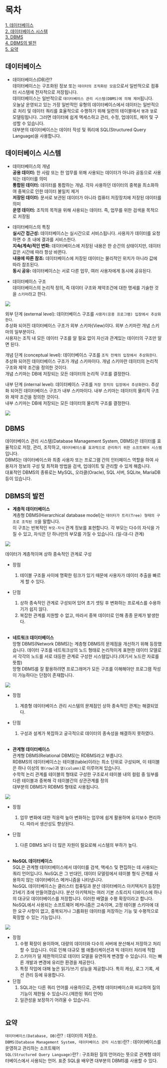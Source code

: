 # 목차 
[1. 데이터베이스](#데이터베이스) <br>
[2. 데이터베이스 시스템](#데이터베이스-시스템) <br>
[3. DBMS](#dbms) <br>
[4. DBMS의 발전](#dbms의-발전) <br>
[5. 요약](#요약) <br>

## 데이터베이스
- 데이터베이스(DB)란? <br>
데이터베이스는 구조화된 정보 또는 `데이터의 조직화된 모음`으로서 일반적으로 컴퓨터 시스템에 전자적으로 저장됩니다. <br>
데이터베이스는 일반적으로 `데이터베이스 관리 시스템(DBMS)에 의해 제어`됩니다. <br>
오늘날 운영되고 있는 가장 일반적인 유형의 데이터베이스에서 데이터는 일반적으로 처리 및 데이터 쿼리를 효율적으로 수행하기 위해 일련의 테이블에서 `행`과 `열`로 모델링됩니다. 그러면 데이터에 쉽게 액세스하고 관리, 수정, 업데이트, 제어 및 구성할 수 있습니다. <br>
대부분의 데이터베이스는 데이터 작성 및 쿼리에 SQL(Structured Query Language)을 사용합니다. <br>

## 데이터베이스 시스템
- 데이터베이스의 개념 <br>
**공용 데이터:** 한 사람 또는 한 업무를 위해 사용되는 데이터가 아니라 공동으로 사용되는 데이터를 의미 <br>
**통합된 데이터:** 데이터를 통합하는 개념. 각자 사용하던 데이터의 중복을 최소화하여 중복으로 인한 데이터 불일치 제거 <br>
**저장된 데이터:** 문서로 보관된 데이터가 아니라 컴퓨터 저장장치에 저장된 데이터를 의미 <br>
**운영 데이터:** 조직의 목적을 위해 사용되는 데이터. 즉, 업무를 위한 검색을 목적으로 저장됨 <br>

- 데이터베이스의 특징 <br>
**실시간 접근성:** 데이터베이스는 실시간으로 서비스됩니다. 사용자가 데이터를 요청하면 수 초 내에 결과를 서비스한다. <br>
**지속(계속)적인 변화:** 데이터베이스에 저장된 내용은 한 순간의 상태이지만, 데이터 값은 시간에 따라 항상 바뀐다. <br>
**내용에 따른 참조:** 데이터베이스에 저장된 데이터는 물리적인 위치가 아니라 값에 따라 참조된다. <br>
**동시 공유:** 데이터베이스는 서로 다른 업무, 여러 사용자에게 동시에 공유된다. <br>

- 데이터베이스 구조 <br>
데이터베이스의 논리적 정의, 즉 데이터 구조와 제약조건에 대한 명세를 기술한 것을 `스키마`라고 한다. <br>

<img src="https://github.com/z-wook/z-wook/assets/101041221/af7ad489-d60b-4394-87a8-623aabe92f0f">

외부 단계 (external level): 데이터베이스 구조를 `사용자(응용 프로그램) 입장에서 추상화한다`. <br>
추상화 되어진 데이터베이스 구조가 외부 스키마(View)이다. 외부 스키마란 개념 스키마의 일부분이다. <br>
사용자는 조직 내 모든 데이터 구조를 알 필요 없이 자신과 관계있는 데이터의 구조만 알면 된다. <br>

개념 단계 (conceptual level): 데이터베이스 구조를 `조직 전체의 입장에서 추상화한다`. 추상화 되어진 데이터베이스 구조가 개념 스키마이다. 개념 스키마란 데이터의 논리적 구조와 제약 조건을 정의한 것이다. <br>
개념 스키마는 DB에 저장되는 모든 데이터의 논리적 구조를 결정한다. <br>

내부 단계 (internal level): 데이터베이스 구조를 `저장 장치의 입장에서 추상화한다`. 추상화 되어진 데이터베이스 구조가 내부 스키마이다. 내부 스키마는 데이터의 물리적 구조와 제약 조건을 정의한 것이다. <br>
내부 스키마는 DB에 저장되는 모든 데이터의 물리적 구조를 결정한다. <br>

<img src="https://github.com/z-wook/z-wook/assets/101041221/2a094339-fae1-4bc6-84ba-ddee5ff9aced"> <br>

## DBMS
데이터베이스 관리 시스템(Database Management System, DBMS)은 데이터를 효율적으로 저장, 관리, 조작하고, `데이터베이스를 효과적으로 관리하기 위한 소프트웨어 시스템`입니다. <br>
DBMS는 데이터베이스와 최종 사용자 또는 프로그램 간의 인터페이스 역할을 하여 사용자가 정보의 구성 및 최적화 방법을 검색, 업데이트 및 관리할 수 있게 해줍니다. <br>
대표적인 DBMS의 종류로는 MySQL, 오라클(Oracle), SQL 서버, SQLite, MariaDB 등이 있습니다. <br>

## DBMS의 발전
- **계층적 데이터베이스** <br>
계층형 DBMS(Hierarchical database model)는 `데이터가 트리(Tree) 형태의 구조로 조직된 것`을 말합니다. <br>
이 구조는 반복적인 `부모-자식` 관계 정보를 표현합니다. 각 부모는 다수의 자식을 가질 수 있고, 자식은 단 하나만의 부모를 가질 수 있습니다. (일-대-다 관계)

<img src="https://github.com/z-wook/z-wook/assets/101041221/c73be60f-29ff-4b61-820f-f24ddd2ec822">

데이터가 계층적이며 상하 종속적인 관계로 구성 <br>

- 장점
  1. 테이블 구조들 사이에 명확한 링크가 있기 때문에 사용자가 데이터 추출을 빠르게 할 수 있다.
- 단점
  1. 상하 종속적인 관계로 구성되어 있어 초기 셋팅 후 변화하는 프로세스를 수용하기가 쉽지 않다.
  2. 복잡한 관계를 지원할 수 없고, 따라서 중복 데이터로 인해 종종 문제가 발생한다. <br><br>

- **네트워크 데이터베이스** <br>
망형 DBMS(Network DBMS)는 계층형 DBMS의 문제점을 개선하기 위해 등장했습니다. 
데이터 구조를 네트워크상의 노드 형태로 논리적이게 표현한 데이터 모델로서 각각의 노드를 서로 대등한 관계로 구성한 시스템입니다.(여기서 노드란 자료를 뜻함) <br>
망형 DBMS를 잘 활용하려면 프로그래머가 모든 구조를 이해해야만 프로그램 작성이 가능하다는 단점이 존재합니다. <br>

<img src="https://github.com/z-wook/z-wook/assets/101041221/c3125179-eebe-4825-b81f-d20b4c999631"> <br>

- 장점
  1. 계층형 데이터베이스 관리 시스템의 문제점인 상하 종속적인 관계는 해결되었다.
- 단점
  1. 구성과 설계가 복잡하고 궁극적으로 데이터의 종속성을 해결하지 못하였다. <br><br>
  
- **관계형 데이터베이스** <br>
관계형 DBMS(Relational DBMS)는 RDBMS라고 부릅니다. <br>
RDBMS의 데이터베이스는 테이블(table)이라는 최소 단위로 구성되며, 이 테이블은 하나 이상의 `행(row)`과 `열(column)`로 이루어져 있습니다. <br>
수학적 논리 관계를 테이블의 형태로 구성한 구조로서 테이블 내의 컬럼 중 일부를 다른 테이블과 중복해 각 테이블간의 상관관계를 정의 <br>
대부분의 DBMS가 RDBMS 형태로 사용됩니다. <br>

<img src="https://github.com/z-wook/z-wook/assets/101041221/63288517-5c77-44bf-8a4a-87d3bc57e493"> <br>


- 장점
  1. 업무 변화에 대한 적응력 높아 변화하는 업무에 쉽게 활용하며 유지보수 편리하다. 따라서 생산성도 향상된다.
- 단점
  1. 다른 DBMS 보다 더 많은 자원이 필요로해 시스템의 부하가 높다. <br><br>

- **NoSQL 데이터베이스** <br>
SQL은 관계형 데이터베이스에서 데이터를 검색, 액세스 및 편집하는 데 사용되는 쿼리 언어입니다. NoSQL은 그 반대인, 데이터 모델링에서 테이블 형식 관계를 사용하지 않는 데이터베이스 메커니즘을 나타냅니다. <br>
NoSQL 데이터베이스는 클러스터 컴퓨팅과 분산 데이터베이스 아키텍처가 등장한 21세기 초에 만들어졌습니다. 분산 아키텍처는 여러 기본 스토리지 디바이스에 하나의 대규모 데이터베이스를 저장합니다. 이러한 배열을 수평 확장이라고 합니다. NoSQL에서 사용되는 소프트웨어 메커니즘은 고속이며, 고정 테이블 스키마에 대한 요구 사항이 없고, 중복되거나 그룹화된 데이터를 저장하는 기능 및 수평적으로 확장할 수 있는 기능입니다.

<img src="https://github.com/z-wook/z-wook/assets/101041221/5f0ce223-8933-481f-9d26-d9171a84fbaa"> <br>


- 장점
  1. 수평 확장이 용이하며, 대량의 데이터와 다수의 서버에 분산해서 저장하고 처리할 수 있습니다. 이로 인해 대규모 웹 애플리케이션과 빅 데이터 처리에 적합
  2. 스키마가 덜 제한적이므로 데이터 모델을 유연하게 변경할 수 있습니다. 이는 빠른 개발과 변경에 유리한 환경을 제공한다.
  3. 특정 작업에 대해 높은 읽기/쓰기 성능을 제공합니다. 특히 캐싱, 로그 기록, 세션 관리 등에 유용합니다.
- 단점
  1. SQL과는 다른 쿼리 언어를 사용하므로, 관계형 데이터베이스와 비교하여 질의 기능이 제한될 수 있습니다.(제한된 쿼리 언어)
  2. 일관성을 보장하기 어려울 수 있습니다. <br><br>


## 요약
`데이터베이스(Database, DB)`란? : 데이터의 저장소. <br>
`DBMS(Database Management System, 데이터베이스 관리 시스템)`란? : 데이터베이스를 운영하고 관리하는 소프트웨어 <br>
`SQL(Structured Query Language)`란? : 구조화된 질의 언어라는 뜻으로 관계형 데이터베이스에서 사용되는 언어. 표준 SQL을 배우면 대부분의 DBMS를 사용할 수 있다. <br>